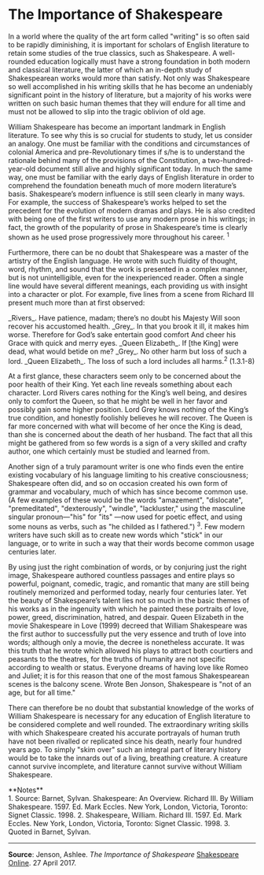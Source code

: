 _<!-- ======================================================================
--- Search engine
title:          Home Page
keywords:       home page
description:    Home page of William Shakespeare site.
--- Menu system
order:          
text:           
hidden:         false
umbel:          false
--- Page properties
id:             
document:       
layout:         
---$-left:         
searchable:     true
======================================================================= -->_

# The Importance of Shakespeare

In a world where the quality of the art form called "writing" is so often said
to be rapidly diminishing, it is important for scholars of English literature to
retain some studies of the true classics, such as Shakespeare. A well-rounded
education logically must have a strong foundation in both modern and classical
literature, the latter of which an in-depth study of Shakespearean works would
more than satisfy. Not only was Shakespeare so well accomplished in his writing
skills that he has become an undeniably significant point in the history of
literature, but a majority of his works were written on such basic human themes
that they will endure for all time and must not be allowed to slip into the
tragic oblivion of old age.

William Shakespeare has become an important landmark in English literature. To
see why this is so crucial for students to study, let us consider an analogy.
One must be familiar with the conditions and circumstances of colonial America
and pre-Revolutionary times if s/he is to understand the rationale behind many
of the provisions of the Constitution, a two-hundred-year-old document still
alive and highly significant today. In much the same way, one must be familiar
with the early days of English literature in order to comprehend the foundation
beneath much of more modern literature’s basis. Shakespeare’s modern influence
is still seen clearly in many ways. For example, the success of Shakespeare’s
works helped to set the precedent for the evolution of modern dramas and plays.
He is also credited with being one of the first writers to use any modern prose
in his writings; in fact, the growth of the popularity of prose in Shakespeare’s
time is clearly shown as he used prose progressively more throughout his career.
<sup>1</sup>

Furthermore, there can be no doubt that Shakespeare was a master of the artistry
of the English language. He wrote with such fluidity of thought, word, rhythm,
and sound that the work is presented in a complex manner, but is not unintelligible,
even for the inexperienced reader. Often a single line would have several different
meanings, each providing us with insight into a character or plot. For example,
five lines from a scene from Richard III present much more than at first observed:

<p class="verse">_Rivers_. Have patience, madam; there’s no doubt his Majesty  
Will soon recover his accustomed health.  
_Grey_. In that you brook it ill, it makes him worse.  
Therefore for God’s sake entertain good comfort  
And cheer his Grace with quick and merry eyes.  
_Queen Elizabeth_. If [the King] were dead, what would betide on me?  
_Grey_. No other harm but loss of such a lord.  
_Queen Elizabeth_. The loss of such a lord includes all  
harms.<sup>2</sup> (1.3.1-8)</p>

At a first glance, these characters seem only to be concerned about the poor
health of their King. Yet each line reveals something about each character. Lord
Rivers cares nothing for the King’s well being, and desires only to comfort the
Queen, so that he might be well in her favor and possibly gain some higher
position. Lord Grey knows nothing of the King’s true condition, and honestly
foolishly believes he will recover. The Queen is far more concerned with what
will become of her once the King is dead, than she is concerned about the death
of her husband. The fact that all this might be gathered from so few words is a
sign of a very skilled and crafty author, one which certainly must be studied
and learned from.

Another sign of a truly paramount writer is one who finds even the entire existing
vocabulary of his language limiting to his creative consciousness; Shakespeare
often did, and so on occasion created his own form of grammar and vocabulary,
much of which has since become common use. (A few examples of these would be the
words "amazement", "dislocate", "premeditated", "dexterously", "windle",
"lackluster," using the masculine singular pronoun—"his" for "its" —now used for
poetic effect, and using some nouns as verbs, such as "he childed as I fathered.")
<sup>3</sup>. Few modern writers have such skill as to create new words which
"stick" in our language, or to write in such a way that their words become common
usage centuries later.

By using just the right combination of words, or by conjuring just the right
image, Shakespeare authored countless passages and entire plays so powerful,
poignant, comedic, tragic, and romantic that many are still being routinely
memorized and performed today, nearly four centuries later. Yet the beauty of
Shakespeare’s talent lies not so much in the basic themes of his works as in the
ingenuity with which he painted these portraits of love, power, greed,
discrimination, hatred, and despair. Queen Elizabeth in the movie Shakespeare in
Love (1999) decreed that William Shakespeare was the first author to successfully
put the very essence and truth of love into words; although only a movie, the
decree is nonetheless accurate. It was this truth that he wrote which allowed
his plays to attract both courtiers and peasants to the theatres, for the truths
of humanity are not specific according to wealth or status. Everyone dreams of
having love like Romeo and Juliet; it is for this reason that one of the most
famous Shakespearean scenes is the balcony scene. Wrote Ben Jonson, Shakespeare
is "not of an age, but for all time." 

There can therefore be no doubt that substantial knowledge of the works of
William Shakespeare is necessary for any education of English literature to be
considered complete and well rounded. The extraordinary writing skills with
which Shakespeare created his accurate portrayals of human truth have not been
rivalled or replicated since his death, nearly four hundred years ago. To simply
"skim over" such an integral part of literary history would be to take the
innards out of a living, breathing creature. A creature cannot survive incomplete,
and literature cannot survive without William Shakespeare.

<div class="notes">
**Notes**</br>
  1. Source: Barnet, Sylvan. Shakespeare: An Overview. Richard III. By William
     Shakespeare. 1597. Ed. Mark Eccles. New York, London, Victoria, Toronto:
     Signet Classic. 1998.  
  2. Shakespeare, William. Richard III. 1597. Ed. Mark Eccles. New York, London,
     Victoria, Toronto: Signet Classic. 1998.  
  3. Quoted in Barnet, Sylvan.
</div>

---

**Source**: Jenson, Ashlee. _The Importance of Shakespeare_
[Shakespeare Online](http://www.shakespeare-online.com/essays/importance.html).
27 April 2017.